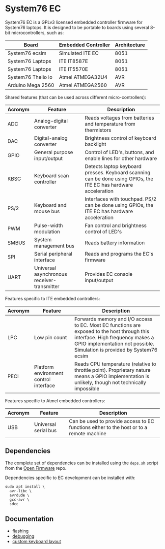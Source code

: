 # System76 EC

System76 EC is a GPLv3 licensed embedded controller firmware for System76
laptops. It is designed to be portable to boards using several 8-bit
microcontrollers, such as:

Board              | Embedded Controller | Architecture
------------------ | ------------------- | --------------
System76 ecsim     | Simulated ITE EC    | 8051
System76 Laptops   | ITE IT8587E         | 8051
System76 Laptops   | ITE IT5570E         | 8051
System76 Thelio Io | Atmel ATMEGA32U4    | AVR
Arduino Mega 2560  | Atmel ATMEGA2560    | AVR

Shared features (that can be used across different micro-controllers):

Acronym | Feature                      | Description
------- | ---------------------------- | -----------
ADC     | Analog-digital converter     | Reads voltages from batteries and temperature from thermistors
DAC     | Digital-analog converter     | Brightness control of keyboard backlight
GPIO    | General purpose input/output | Control of LED's, buttons, and enable lines for other hardware
KBSC    | Keyboard scan controller     | Detects laptop keyboard presses. Keyboard scanning can be done using GPIOs, the ITE EC has hardware acceleration
PS/2    | Keyboard and mouse bus       | Interfaces with touchpad. PS/2 can be done using GPIOs, the ITE EC has hardware acceleration
PWM     | Pulse-width modulation       | Fan control and brightness control of LED's
SMBUS   | System management bus        | Reads battery information
SPI     | Serial peripheral interface  | Reads and programs the EC's firmware
UART    | Universal asynchronous receiver-transmitter | Provides EC console input/output

Features specific to ITE embedded controllers:

Acronym | Feature                      | Description
------- | ---------------------------- | -----------
LPC     | Low pin count                | Forwards memory and I/O access to EC. Most EC functions are exposed to the host through this interface. High frequency makes a GPIO implementation not possible. Simulation is provided by System76 ecsim
PECI    | Platform environment control interface | Reads CPU temperature (relative to throttle point). Proprietary nature means a GPIO implementation is unlikely, though not technically impossible

Features specific to Atmel embedded controllers:

Acronym | Feature                      | Description
------- | ---------------------------- | -----------
USB     | Universal serial bus         | Can be used to provide access to EC functions either to the host or to a remote machine

## Dependencies

The complete set of dependencies can be installed using the `deps.sh` script
from the [Open Firmware](https://github.com/system76/firmware-open) repo.

Dependencies specific to EC development can be installed with:

```
sudo apt install \
  avr-libc \
  avrdude \
  gcc-avr \
  sdcc
```

## Documentation

- [flashing](./doc/flashing.md)
- [debugging](./doc/debugging.md)
- [custom keyboard layout](./doc/keyboard-layout-customization.md)
